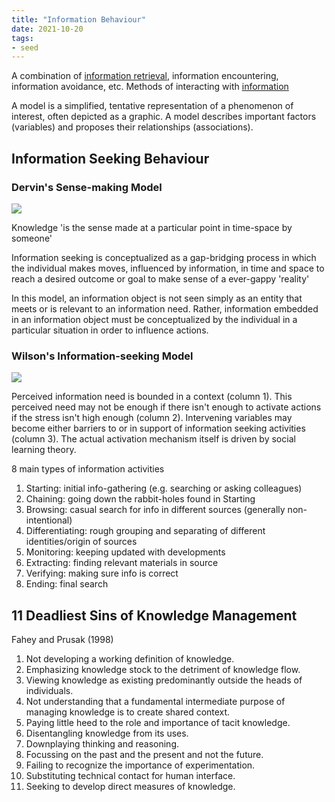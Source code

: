 ```yaml
---
title: "Information Behaviour"
date: 2021-10-20
tags:
- seed
---
```


A combination of [information retrieval](thoughts/information%20retrieval.md), information encountering, information avoidance, etc. Methods of interacting with [information](thoughts/information.md)

A model is a simplified, tentative representation of a phenomenon of interest, often depicted as a graphic. A model describes important factors (variables) and proposes their relationships (associations).

## Information Seeking Behaviour
### Dervin's Sense-making Model
![](/thoughts/images/dervin.png)

Knowledge 'is the sense made at a particular point in time-space by someone'

Information seeking is conceptualized as a gap-bridging process in which the individual makes moves, influenced by information, in time and space to reach a desired outcome or goal to make sense of a ever-gappy 'reality'

In this model, an information object is not seen simply as an entity that meets or is relevant to an information need. Rather, information embedded in an information object must be conceptualized by the individual in a particular situation in order to influence actions.

### Wilson's Information-seeking Model
![](/thoughts/images/wilson.png)

Perceived information need is bounded in a context (column 1). This perceived need may not be enough if there isn't enough to activate actions if the stress isn't high enough (column 2). Intervening variables may become either barriers to or in support of information seeking activities (column 3). The actual activation mechanism itself is driven by social learning theory.

8 main types of information activities
1. Starting: initial info-gathering (e.g. searching or asking colleagues)
2. Chaining: going down the rabbit-holes found in Starting
3. Browsing: casual search for info in different sources (generally non-intentional)
4. Differentiating: rough grouping and separating of different identities/origin of sources
5. Monitoring: keeping updated with developments
6. Extracting: finding relevant materials in source
7. Verifying: making sure info is correct
8. Ending: final search

## 11 Deadliest Sins of Knowledge Management
Fahey and Prusak (1998)

1. Not developing a working definition of knowledge.
2. Emphasizing knowledge stock to the detriment of knowledge flow.
3. Viewing knowledge as existing predominantly outside the heads of individuals.
4. Not understanding that a fundamental intermediate purpose of managing knowledge is to create shared context.
5. Paying little heed to the role and importance of tacit knowledge.
6. Disentangling knowledge from its uses.
7. Downplaying thinking and reasoning.
8. Focussing on the past and the present and not the future.
9. Failing to recognize the importance of experimentation.
10. Substituting technical contact for human interface.
11. Seeking to develop direct measures of knowledge.

